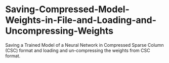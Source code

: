 # Saving-Compressed-Model-Weights-in-File-and-Loading-and-Uncompressing-Weights
Saving a Trained Model of a Neural Network in Compressed Sparse Column (CSC) format and loading and un-compressing the weights  from CSC format.
